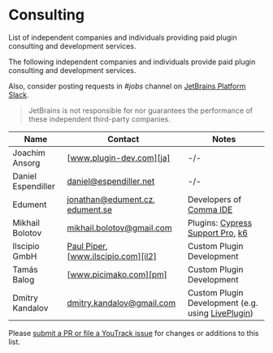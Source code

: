 <!-- Copyright 2000-2024 JetBrains s.r.o. and contributors. Use of this source code is governed by the Apache 2.0 license. -->

# Consulting

<link-summary>List of independent companies and individuals providing paid plugin consulting and development services.</link-summary>

The following independent companies and individuals provide paid plugin consulting and development services.

Also, consider posting requests in _#jobs_ channel on [JetBrains Platform Slack](https://plugins.jetbrains.com/slack).

> JetBrains is not responsible for nor guarantees the performance of these independent third-party companies.

| Name               | Contact                                                 | Notes                                                                        |
|--------------------|---------------------------------------------------------|------------------------------------------------------------------------------|
| Joachim Ansorg     | [www.plugin-dev.com][ja]                                | -/-                                                                          |
| Daniel Espendiller | [daniel@espendiller.net][de]                            | -/-                                                                          |
| Edument            | [jonathan@edument.cz][ed], [edument.se][ed2]            | Developers of [Comma IDE][ed3]                                               |
| Mikhail Bolotov    | [mikhail.bolotov@gmail.com][mb]                         | Plugins: [Cypress Support Pro][cspro], [k6]                                  |
| Ilscipio GmbH      | [Paul Piper][il], [www.ilscipio.com][il2]               | Custom Plugin Development                                                    |
| Tamás Balog        | [www.picimako.com][pm]                                  | Custom Plugin Development                                                    |
| Dmitry Kandalov    | [dmitry.kandalov@gmail.com][dk]                         | Custom Plugin Development (e.g. using [LivePlugin][lp])                          |

[ja]: https://www.plugin-dev.com
[de]: mailto:daniel@espendiller.net
[ed]: mailto:jonathan@edument.cz
[ed2]: https://www.edument.se/en/page/intellij-platform-development
[ed3]: https://commaide.com
[cspro]: https://plugins.jetbrains.com/plugin/13987-cypress-support-pro
[k6]: https://plugins.jetbrains.com/plugin/16141-k6
[mb]: https://plugins.jetbrains.com/organization/mbolotov
[il]: mailto:info@ilscipio.com
[il2]: https://www.ilscipio.com
[pm]: https://www.picimako.com
[bn]: mailto:beansoft@126.com
[dk]: mailto:dmitry.kandalov@gmail.com
[lp]: https://plugins.jetbrains.com/plugin/7282-liveplugin
[bn2]: https://plugins.jetbrains.com/organizations/BeanSoft
[rnc]: https://plugins.jetbrains.com/plugin/9564-react-native-console

Please [submit a PR or file a YouTrack issue](getting_help.topic) for changes or additions to this list.
